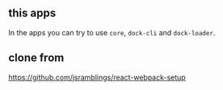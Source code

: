 ## this apps

In the apps you can try to use `core`, `dock-cli` and `dock-loader`.

## clone from

https://github.com/jsramblings/react-webpack-setup